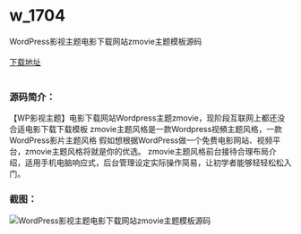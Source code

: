 # w_1704
WordPress影视主题电影下载网站zmovie主题模板源码
<br/></br>
[下载地址](https://www.uuid2.com/1704.html "下载地址")
<br/></br>
<h3>源码简介：</h3>
<p>【WP影视主题】电影下载网站Wordpress主题zmovie，现阶段互联网上都还没合适电影下载下载模板
zmovie主题风格是一款Wordpress视頻主题风格，一款WordPress影片主题风格
假如想根据WordPress做一个免费电影网站、视频平台，zmovie主题风格将就是你的优选。
zmovie主题风格前台接待合理布局介绍，适用手机电脑响应式，后台管理设定实际操作简易，让初学者能够轻轻松松入门。<p>
<h3>截图：</h3>
<img src="https://www.uuid2.com/wp-content/uploads/img/202110/6badeb4438.jpg" alt="WordPress影视主题电影下载网站zmovie主题模板源码">
